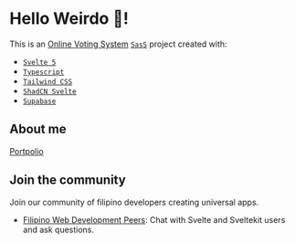 # Hello Weirdo 👋!

This is an [Online Voting System](https://mike-voting-sys.vercel.app/) [`SasS`](https://www.techtarget.com/searchcloudcomputing/definition/Software-as-a-Service) project created with:

- [`Svelte 5`](https://svelte-5-preview.vercel.app/docs/introduction)
- [`Typescript`](https://www.typescriptlang.org/)
- [`Tailwind CSS`](https://tailwindcss.com/)
- [`ShadCN Svelte`](https://ui.shadcn.com/)
- [`Supabase`](https://supabase.com/)

## About me

[Portpolio](https://mike-shares-code.vercel.app/)

## Join the community

Join our community of filipino developers creating universal apps.

- [Filipino Web Development Peers](https://discord.gg/BVYCDRBF): Chat with Svelte and Sveltekit users and ask questions.
